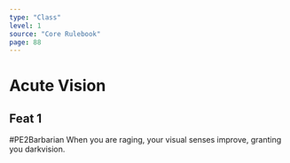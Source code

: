 ```yaml
---
type: "Class"
level: 1
source: "Core Rulebook"
page: 88
---
```

# Acute Vision
## Feat 1
#PE2Barbarian
When you are raging, your visual senses improve, granting you darkvision.